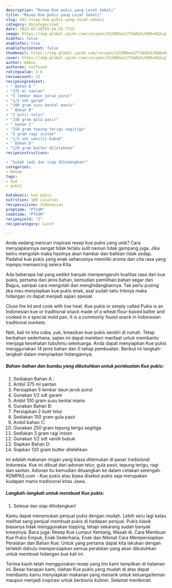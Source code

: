 ```yaml
---
description: "Resep Kue pukis yang Lezat Sekali"
title: "Resep Kue pukis yang Lezat Sekali"
slug: 481-resep-kue-pukis-yang-lezat-sekali
category: Uncategorized
date: 2022-07-26T05:44:53.771Z
image: https://img-global.cpcdn.com/recipes/52200bea1f7ab824/680x482cq70/kue-pukis-foto-resep-utama.jpg
hideToc: false
enableToc: true
enableTocContent: false
thumbnail: https://img-global.cpcdn.com/recipes/52200bea1f7ab824/680x482cq70/kue-pukis-foto-resep-utama.jpg
cover: https://img-global.cpcdn.com/recipes/52200bea1f7ab824/680x482cq70/kue-pukis-foto-resep-utama.jpg
author: Admin
authorAv: notfound
ratingvalue: 3.6
reviewcount: 22
recipeingredient:
- " Bahan A "
- "375 ml santan"
- "5 lembar daun jeruk purut"
- "1/2 sdt garam"
- "100 gram susu kental manis"
- " Bahan B"
- "2 butir telur"
- "150 gram gula pasir"
- " bahan C"
- "250 gram tepung terigu segitiga"
- "3 gram ragi instan"
- "1/2 sdt vanilli bubuk"
- " Bahan D"
- "120 gram butter dilelehkan"
recipeinstructions:

- "Sudah jadi dan siap dihidangkan!"
categories:
- Resep
tags:
- kue
- pukis

katakunci: kue pukis 
nutrition: 189 calories
recipecuisine: Indonesian
preptime: "PT14M"
cooktime: "PT43M"
recipeyield: "2"
recipecategory: Lunch

---
```





Anda sedang mencari inspirasi resep kue pukis yang unik? Cara menyiapkannya sangat tidak terlalu sulit namun tidak gampang juga. Jika keliru mengolah maka hasilnya akan hambar dan bahkan tidak sedap. Padahal kue pukis yang enak seharusnya memiliki aroma dan cita rasa yang mampu memancing selera Kita.





Ada beberapa hal yang sedikit banyak mempengaruhi kualitas rasa dari kue pukis, pertama dari jenis bahan, kemudian pemilihan bahan segar dan Bagus, sampai cara mengolah dan menghidangkannya. Tak perlu pusing jika mau menyiapkan kue pukis enak,      asal sudah tahu triknya maka hidangan ini dapat menjadi sajian spesial.














Close the lid and cook with low heat. Kue pukis or simply called Pukis is an Indonesian kue or traditional snack made of a wheat flour-based batter and cooked in a special mold pan. It is a commonly found snack in Indonesian traditional markets.






Nah, kali ini kita coba, yuk, kreasikan kue pukis sendiri di rumah. Tetap berbahan sederhana, sajian ini dapat memberi manfaat untuk membantu menjaga kesehatan tubuhmu sekeluarga. Anda dapat menyiapkan Kue pukis menggunakan 14 jenis bahan dan 0 tahap pembuatan. Berikut ini langkah-langkah dalam menyiapkan hidangannya.

<!--inarticleads1-->

##### Bahan-bahan dan bumbu yang dibutuhkan untuk pembuatan Kue pukis:

1. Sediakan  Bahan A :
1. Ambil 375 ml santan
1. Persiapkan 5 lembar daun jeruk purut
1. Gunakan 1/2 sdt garam
1. Ambil 100 gram susu kental manis
1. Gunakan  Bahan B:
1. Persiapkan 2 butir telur
1. Sediakan 150 gram gula pasir
1. Ambil  bahan C:
1. Gunakan 250 gram tepung terigu segitiga
1. Sediakan 3 gram ragi instan
1. Gunakan 1/2 sdt vanilli bubuk
1. Siapkan  Bahan D:
1. Siapkan 120 gram butter dilelehkan


Ini adalah makanan ringan yang biasa ditemukan di pasar tradisional Indonesia. Kue ini dibuat dari adonan telur, gula pasir, tepung terigu, ragi dan santan. Adonan itu kemudian dituangkan ke dalam cetakan setengah. KOMPAS.com - Kue pukis atau biasa disebut pukis saja merupakan kudapan manis tradisional khas Jawa. 

<!--inarticleads2-->

##### Langkah-langkah untuk membuat Kue pukis:


1. Selesai dan siap dihidangkan!

Kamu dapat menemukan penjual pukis dengan mudah. Lebih seru lagi kalau melihat sang penjual membuat pukis di hadapan penjual. Pukis klasik biasanya tidak menggunakan topping, tetapi sekarang sudah banyak kreasinya. Baca juga: Resep Kue Lumpur Kentang, Masak di. Cara Membuat Kue Pukis Empuk, Enak Sederhana, Enak dan Nikmat Cara Mempersiapkan Peralatan dan Bahan Kue: Untuk yang pertama dapat kita lakukan dengan terlebih dahulu mempersiapkan semua peralatan yang akan dibutuhkan untuk membuat hidangan kue kali ini. 

Terima kasih telah menggunakan resep yang tim kami tampilkan di halaman ini. Besar harapan kami, olahan Kue pukis yang mudah di atas dapat membantu kamu menyiapkan makanan yang menarik untuk keluarga/teman maupun menjadi inspirasi untuk berbisnis kuliner. Selamat menikmati
